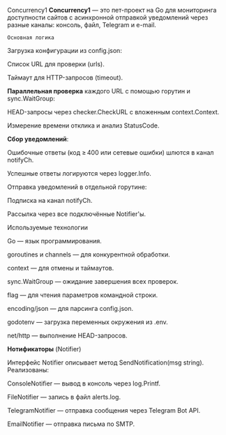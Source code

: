 Concurrency1
**Concurrency1** — это пет-проект на Go для мониторинга доступности сайтов с асинхронной отправкой уведомлений через разные каналы: консоль, файл, Telegram и e-mail.

    Основная логика

Загрузка конфигурации из config.json:

Список URL для проверки (urls).

Таймаут для HTTP-запросов (timeout).

**Параллельная проверка** каждого URL с помощью горутин и sync.WaitGroup:

HEAD-запросы через checker.CheckURL с вложенным context.Context.

Измерение времени отклика и анализ StatusCode.

**Сбор уведомлений**:

Ошибочные ответы (код ≥ 400 или сетевые ошибки) шлются в канал notifyCh.

Успешные ответы логируются через logger.Info.

Отправка уведомлений в отдельной горутине:

Подписка на канал notifyCh.

Рассылка через все подключённые Notifier'ы.

 Используемые технологии

Go — язык программирования.

goroutines и channels — для конкурентной обработки.

context — для отмены и таймаутов.

sync.WaitGroup — ожидание завершения всех проверок.

flag — для чтения параметров командной строки.

encoding/json — для парсинга config.json.

godotenv — загрузка переменных окружения из .env.

net/http — выполнение HEAD-запросов.

  **Нотификаторы** (Notifier)

Интерфейс Notifier описывает метод SendNotification(msg string). Реализованы:

ConsoleNotifier — вывод в консоль через log.Printf.

FileNotifier — запись в файл alerts.log.

TelegramNotifier — отправка сообщения через Telegram Bot API.

EmailNotifier — отправка письма по SMTP.
